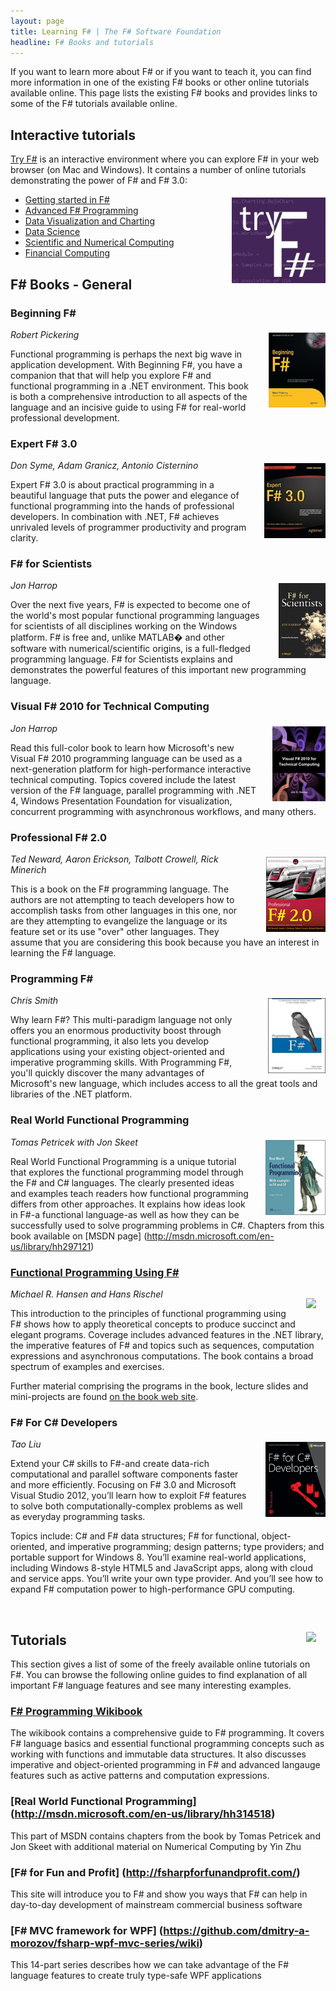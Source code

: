 ```yaml
---
layout: page
title: Learning F# | The F# Software Foundation
headline: F# Books and tutorials
---
```


If you want to learn more about F# or if you want to teach it, you can find
more information in one of the existing F# books or other online tutorials 
available online. This page lists the existing F# books and provides links
to some of the F# tutorials available online.

## Interactive tutorials

[Try F#](http://www.tryfsharp.org) is an interactive environment where you can
explore F# in your web browser (on Mac and Windows). It contains a number
of online tutorials demonstrating the power of F# and F# 3.0:

<img src="files/tryfsharp.jpg" style="float:right;margin:5px 0px 5px 25px;" />

 * [Getting started in F#](http://www.tryfsharp.org/Learn/getting-started)
 * [Advanced F# Programming](http://www.tryfsharp.org/Learn/advanced-programming)
 * [Data Visualization and Charting](http://www.tryfsharp.org/data-visualization)
 * [Data Science](http://www.tryfsharp.org/Learn/data-science)
 * [Scientific and Numerical Computing](http://www.tryfsharp.org/Learn/scientific-computing)
 * [Financial Computing](http://www.tryfsharp.org/Learn/financial-computing)
 
## F# Books - General

### Beginning F&#35;

<img src="files/BookBF.jpg" style="float:right;margin:5px 0px 5px 25px;" />

_Robert Pickering_

Functional programming is perhaps the next big wave in application development. 
With Beginning F#, you have a companion that that will help you explore F# and 
functional programming in a .NET environment. This book is both a comprehensive 
introduction to all aspects of the language and an incisive guide to using F# for 
real-world professional development.

### Expert F# 3.0

<img src="files/BookEF.jpg" style="float:right;margin:5px 0px 5px 25px;" />

_Don Syme, Adam Granicz, Antonio Cisternino_

Expert F# 3.0 is about practical programming in a beautiful language that puts the 
power and elegance of functional programming into the hands of professional 
developers. In combination with .NET, F# achieves unrivaled levels of programmer 
productivity and program clarity. 

### F# for Scientists

<img src="files/BookFS.jpg" style="float:right;margin:5px 0px 5px 25px;" />

_Jon Harrop_

Over the next five years, F# is expected to become one of the world's most popular 
functional programming languages for scientists of all disciplines working on the 
Windows platform. F# is free and, unlike MATLAB� and other software with numerical/scientific 
origins, is a full-fledged programming language. F# for Scientists explains and 
demonstrates the powerful features of this important new programming language. 

### Visual F# 2010 for Technical Computing

<img src="files/BookFT.jpg" style="float:right;margin:5px 0px 5px 25px;" />

_Jon Harrop_

Read this full-color book to learn how Microsoft's new Visual F# 2010 programming 
language can be used as a next-generation platform for high-performance interactive 
technical computing. Topics covered include the latest version of the F# 
language, parallel programming with .NET 4, Windows Presentation Foundation for 
visualization, concurrent programming with asynchronous workflows, and many others.


### Professional F# 2.0

<img src="files/BookPF.jpg" style="float:right;margin:5px 0px 5px 25px;" />

_Ted Neward, Aaron Erickson, Talbott Crowell, Rick Minerich_

This is a book on the F# programming language. The authors are not attempting 
to teach developers how to accomplish tasks from other languages in this one, 
nor are they attempting to evangelize the language or its feature set or its 
use "over" other languages. They assume that you are considering this book 
because you have an interest in learning the F# language.


### Programming F&#35;

<img src="files/BookPGF.jpg" style="float:right;margin:5px 0px 5px 25px;" />

_Chris Smith_

Why learn F#? This multi-paradigm language not only offers you an enormous 
productivity boost through functional programming, it also lets you develop
applications using your existing object-oriented and imperative programming 
skills. With Programming F#, you'll quickly discover the many advantages 
of Microsoft's new language, which includes access to all the great tools 
and libraries of the .NET platform.


### Real World Functional Programming

<img src="files/BookRWFP.jpg" style="float:right;margin:5px 0px 5px 25px;" />

_Tomas Petricek with Jon Skeet_

Real World Functional Programming is a unique tutorial that explores the 
functional programming model through the F# and C# languages. The clearly 
presented ideas and examples teach readers how functional programming 
differs from other approaches. It explains how ideas look in F#-a 
functional language-as well as how they can be successfully used to solve 
programming problems in C#. Chapters from this book available on 
[MSDN page] (http://msdn.microsoft.com/en-us/library/hh297121)


### [Functional Programming Using F#](http://www.imm.dtu.dk/~mire/FSharpBook)

<a href="http://www.imm.dtu.dk/~mire/FSharpBook"><img src="files/fpbook.jpg" style="float:right;margin:15px;border-style:none;" /></a>

_Michael R. Hansen and Hans Rischel_

This introduction to the principles of functional programming using F# 
shows how to apply theoretical concepts to produce succinct and elegant 
programs. Coverage includes advanced features in the .NET library, the 
imperative features of F# and topics such as sequences, computation 
expressions and asynchronous computations. The book contains a broad 
spectrum of examples and exercises. 

Further material comprising the programs in the book, lecture slides and 
mini-projects are found [on the book web site](http://www.imm.dtu.dk/~mire/FSharpBook/).

### F# For C# Developers

<img src="files/BookFsCs.jpg" style="float:right;margin:5px 0px 5px 25px;" width="96px" height="120px" />

_Tao Liu_

Extend your C# skills to F#-and create data-rich computational and parallel
software components faster and more efficiently. Focusing on F# 3.0 and 
Microsoft Visual Studio 2012, you’ll learn how to exploit F# features 
to solve both computationally-complex problems as well as everyday programming
tasks.

Topics include: C# and F# data structures; F# for functional, object-oriented, 
and imperative programming; design patterns; type providers; and portable 
support for Windows 8. You’ll examine real-world applications, including 
Windows 8-style HTML5 and JavaScript apps, along with cloud and service apps. 
You’ll write your own type provider. And you’ll see how to expand F# computation 
power to high-performance GPU computing.

<div style="clear:both;">&#160;</div>

<a href="http://www.amazon.com/Programming-Language-Concepts-Undergraduate-Computer/dp/1447141555"><img src="files/sestoft.png" style="float:right;margin:15px;border-style:none;" /></a>

## Tutorials

This section gives a list of some of the freely available online tutorials on F#. 
You can browse the following online guides to find explanation of all important 
F# language features and see many interesting examples.

### [F# Programming Wikibook](http://en.wikibooks.org/wiki/Programming:F_Sharp)

The wikibook contains a comprehensive guide to F# programming. It covers 
F# language basics and essential functional programming concepts such as 
working with functions and immutable data structures. It also discusses 
imperative and object-oriented programming in F# and advanced langauge 
features such as active patterns and computation expressions.

### [Real World Functional Programming] (http://msdn.microsoft.com/en-us/library/hh314518)

This part of MSDN contains chapters from the book by Tomas Petricek and Jon Skeet with
additional material on Numerical Computing by Yin Zhu

### [F# for Fun and Profit] (http://fsharpforfunandprofit.com/)

This site will introduce you to F# and show you ways that F# can help in day-to-day development
of mainstream commercial business software

### [F# MVC framework for WPF] (https://github.com/dmitry-a-morozov/fsharp-wpf-mvc-series/wiki)

This 14-part series describes how we can take advantage of the F# language features to
create truly type-safe WPF applications
